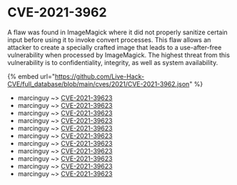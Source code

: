 # CVE-2021-3962

A flaw was found in ImageMagick where it did not properly sanitize certain input before using it to invoke convert processes. This flaw allows an attacker to create a specially crafted image that leads to a use-after-free vulnerability when processed by ImageMagick. The highest threat from this vulnerability is to confidentiality, integrity, as well as system availability.

{% embed url="https://github.com/Live-Hack-CVE/full_database/blob/main/cves/2021/CVE-2021-3962.json" %}


* marcinguy ~> [CVE-2021-39623](https://www.alice-snow.ru/2021/database/cve-2021-3962/cve-2021-39623-marcinguy)
* marcinguy ~> [CVE-2021-39623](https://www.alice-snow.ru/2021/database/cve-2021-3962/cve-2021-39623-marcinguy)
* marcinguy ~> [CVE-2021-39623](https://www.alice-snow.ru/2021/database/cve-2021-3962/cve-2021-39623-marcinguy)
* marcinguy ~> [CVE-2021-39623](https://www.alice-snow.ru/2021/database/cve-2021-3962/cve-2021-39623-marcinguy)
* marcinguy ~> [CVE-2021-39623](https://www.alice-snow.ru/2021/database/cve-2021-3962/cve-2021-39623-marcinguy)
* marcinguy ~> [CVE-2021-39623](https://www.alice-snow.ru/2021/database/cve-2021-3962/cve-2021-39623-marcinguy)
* marcinguy ~> [CVE-2021-39623](https://www.alice-snow.ru/2021/database/cve-2021-3962/cve-2021-39623-marcinguy)
* marcinguy ~> [CVE-2021-39623](https://www.alice-snow.ru/2021/database/cve-2021-3962/cve-2021-39623-marcinguy)
* marcinguy ~> [CVE-2021-39623](https://www.alice-snow.ru/2021/database/cve-2021-3962/cve-2021-39623-marcinguy)
* marcinguy ~> [CVE-2021-39623](https://www.alice-snow.ru/2021/database/cve-2021-3962/cve-2021-39623-marcinguy)
* marcinguy ~> [CVE-2021-39623](https://www.alice-snow.ru/2021/database/cve-2021-3962/cve-2021-39623-marcinguy)